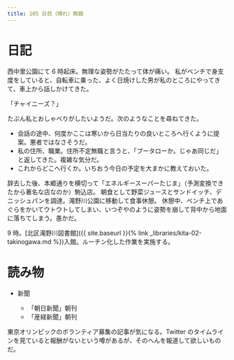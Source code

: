 ```yaml
---
title: 105 日目（晴れ）無題
---
```


# 日記

西中里公園にて 6 時起床。無理な姿勢がたたって体が痛い。
私がベンチで身支度をしていると、自転車に乗った、よく日焼けした男が私のところにやってきて、車上から話しかけてきた。

「チャイニーズ？」

たぶん私とおしゃべりがしたいようだ。次のようなことを尋ねてきた。

* 会話の途中、何度かここは寒いから日当たりの良いところへ行くように提案。悪者ではなさそうだ。
* 私の住所、職業。住所不定無職と言うと、「プータローか。じゃあ同じだ」と返してきた。複雑な気分だ。
* これからどこへ行くか。いちおう今日の予定を大まかに教えておいた。

辞去した後、本郷通りを横切って「エネルギースーパーたじま」（予測変換できたから著名な店なのか）駒込店。
朝食として野菜ジュースとサンドイッチ、デニッシュパンを調達。滝野川公園に移動して食事休憩。
休憩中、ベンチ上であぐらをかいてウトウトしてしまい、いつぞやのように姿勢を崩して背中から地面に落ちてしまう。愚かだ。

9 時。[北区滝野川図書館]({{ site.baseurl }}{% link _libraries/kita-02-takinogawa.md %})入館。ルーチン化した作業を実施する。

# 読み物

* 新聞

  * 「朝日新聞」朝刊
  * 「産経新聞」朝刊

東京オリンピックのボランティア募集の記事が気になる。Twitter のタイムラインを見ていると報酬がないという噂があるが、そのへんを報道して欲しいものだ。
